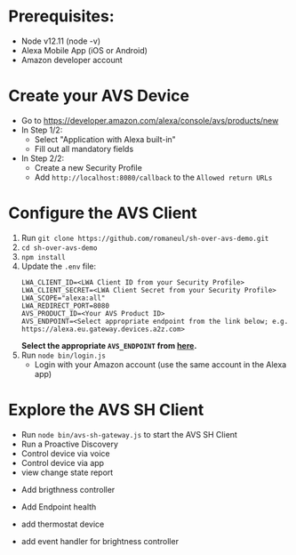 # Prerequisites:

- Node v12.11 (node -v)
- Alexa Mobile App (iOS or Android)
- Amazon developer account

# Create your AVS Device

- Go to  https://developer.amazon.com/alexa/console/avs/products/new 
- In Step 1/2: 
  - Select "Application with Alexa built-in"
  - Fill out all mandatory fields
- In Step 2/2:
  - Create a new Security Profile
  - Add `http://localhost:8080/callback` to the `Allowed return URLs`

# Configure the AVS Client

1. Run `git clone https://github.com/romaneul/sh-over-avs-demo.git`
2. `cd sh-over-avs-demo`
3. `npm install`
4. Update the `.env` file:
   ```
   LWA_CLIENT_ID=<LWA Client ID from your Security Profile>
   LWA_CLIENT_SECRET=<LWA Client Secret from your Security Profile>
   LWA_SCOPE="alexa:all"
   LWA_REDIRECT_PORT=8080
   AVS_PRODUCT_ID=<Your AVS Product ID>
   AVS_ENDPOINT=<Select appropriate endpoint from the link below; e.g. https://alexa.eu.gateway.devices.a2z.com>
   ```
   **Select the appropriate `AVS_ENDPOINT` from [here](https://developer.amazon.com/docs/alexa-voice-service/api-overview.html#endpoints).**
5. Run `node bin/login.js`
   - Login with your Amazon account (use the same account in the Alexa app)


# Explore the AVS SH Client
- Run `node bin/avs-sh-gateway.js` to start the AVS SH Client
- Run a Proactive Discovery 
- Control device via voice
- Control device via app
- view change state report

* Add brigthness controller
* Add Endpoint health

* add thermostat device

* add event handler for brightness controller

